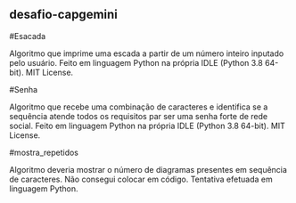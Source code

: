 ## desafio-capgemini
 
 #Esacada
 
 Algoritmo que imprime uma escada a partir de um número inteiro inputado pelo usuário. Feito em linguagem Python na própria IDLE (Python 3.8 64-bit). MIT License.
 
 #Senha
 
 Algoritmo que recebe uma combinação de caracteres e identifica se a sequência atende todos os requisitos par ser uma senha forte de rede social. Feito em linguagem Python na própria IDLE (Python 3.8 64-bit). MIT License.
 
 #mostra_repetidos
 
Algoritmo deveria mostrar o número de diagramas presentes em sequência de caracteres. Não consegui colocar em código. Tentativa efetuada em linguagem Python.
